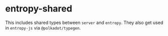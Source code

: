 # entropy-shared

This includes shared types between `server` and `entropy`. They also get used in `entropy-js` via `@polkadot/typegen`.
